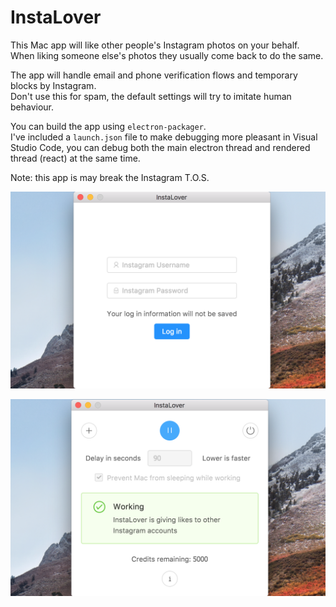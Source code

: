 # InstaLover

This Mac app will like other people's Instagram photos on your behalf.  
When liking someone else's photos they usually come back to do the same.

The app will handle email and phone verification flows and temporary blocks by Instagram.  
Don't use this for spam, the default settings will try to imitate human behaviour.

You can build the app using ``electron-packager``.  
I've included a ``launch.json`` file to make debugging more pleasant in Visual Studio Code, you can debug both the main electron thread and rendered thread (react) at the same time.

Note: this app is may break the Instagram T.O.S.

![login](/screen1.png?raw=true "login") 

![working](/screen2.png?raw=true "working")


